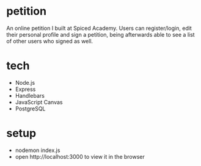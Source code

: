 # petition

An online petition I built at Spiced Academy. Users can register/login, edit their personal profile and sign a petition, being afterwards able to see a list of other users who signed as well.

# tech
* Node.js
* Express
* Handlebars
* JavaScript Canvas
* PostgreSQL

# setup
* nodemon index.js 
* open http://localhost:3000 to view it in the browser
